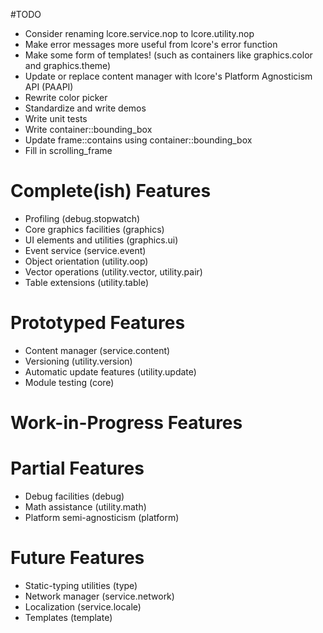 #TODO
- Consider renaming lcore.service.nop to lcore.utility.nop
- Make error messages more useful from lcore's error function
- Make some form of templates! (such as containers like graphics.color and graphics.theme)
- Update or replace content manager with lcore's Platform Agnosticism API (PAAPI)
- Rewrite color picker
- Standardize and write demos
- Write unit tests
- Write container::bounding_box
- Update frame::contains using container::bounding_box
- Fill in scrolling_frame

# Complete(ish) Features
- Profiling (debug.stopwatch)
- Core graphics facilities (graphics)
- UI elements and utilities (graphics.ui)
- Event service (service.event)
- Object orientation (utility.oop)
- Vector operations (utility.vector, utility.pair)
- Table extensions (utility.table)

# Prototyped Features
- Content manager (service.content)
- Versioning (utility.version)
- Automatic update features (utility.update)
- Module testing (core)

# Work-in-Progress Features

# Partial Features
- Debug facilities (debug)
- Math assistance (utility.math)
- Platform semi-agnosticism (platform)

# Future Features
- Static-typing utilities (type)
- Network manager (service.network)
- Localization (service.locale)
- Templates (template)